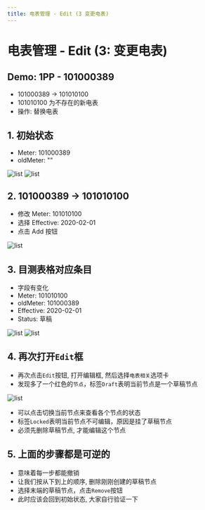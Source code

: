 ```yaml
---
title: 电表管理 - Edit (3 变更电表)
---
```


# 电表管理 - Edit (3: 变更电表)

## Demo: 1PP - 101000389
- 101000389 -> 101010100
- 101010100 为不存在的新电表
- 操作: 替换电表

## 1. 初始状态
- Meter: 101000389
- oldMeter: ""

<img :src="$withBase('/img/c7-0.png')" alt="list">

<img :src="$withBase('/img/c7-1.png')" alt="list">

## 2. 101000389 -> 101010100
- 修改 Meter: 101010100
- 选择 Effective: 2020-02-01
- 点击 Add 按钮

<img :src="$withBase('/img/c7-3.png')" alt="list">

## 3. 目测表格对应条目
- 字段有变化
- Meter: 101010100
- oldMeter: 101000389
- Effective: 2020-02-01
- Status: 草稿

<img :src="$withBase('/img/c7-4.png')" alt="list">
<img :src="$withBase('/img/c7-4_1.png')" alt="list">

## 4. 再次打开`Edit`框
- 再次点击`Edit`按钮, 打开编辑框, 然后选择`电表相关`选项卡
- 发现多了一个红色的`节点`，标签`Draft`表明当前节点是一个草稿节点

<img :src="$withBase('/img/c7-5.png')" alt="list">

- 可以点击切换当前节点来查看各个节点的状态
- 标签`Locked`表明当前节点不可编辑，原因是挂了草稿节点
- 必须先删除草稿节点, 才能编辑这个节点

## 5. 上面的步骤都是可逆的
- 意味着每一步都能撤销
- 让我们按从下到上的顺序, 删除刚刚创建的草稿节点
- 选择末端的草稿节点，点击`Remove`按钮
- 此时应该会回到初始状态, 大家自行验证一下
